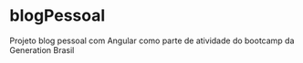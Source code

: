 # blogPessoal
Projeto blog pessoal com Angular como parte de atividade do bootcamp da Generation Brasil
